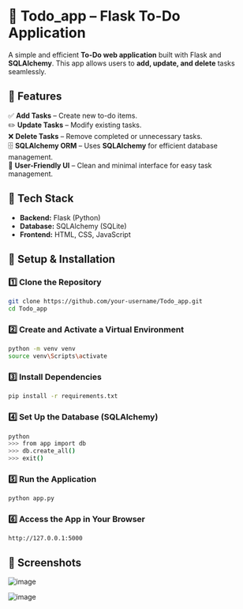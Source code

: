# 📝 Todo_app – Flask To-Do Application  

A simple and efficient **To-Do web application** built with Flask and **SQLAlchemy**. This app allows users to **add, update, and delete** tasks seamlessly.  

## 🚀 Features  
✅ **Add Tasks** – Create new to-do items.  
✏️ **Update Tasks** – Modify existing tasks.  
❌ **Delete Tasks** – Remove completed or unnecessary tasks.  
🗄️ **SQLAlchemy ORM** – Uses **SQLAlchemy** for efficient database management.  
🎨 **User-Friendly UI** – Clean and minimal interface for easy task management.  

## 🔧 Tech Stack  
- **Backend:** Flask (Python)  
- **Database:** SQLAlchemy (SQLite)  
- **Frontend:** HTML, CSS, JavaScript  

## 📂 Setup & Installation  

### 1️⃣ Clone the Repository  
```bash  
git clone https://github.com/your-username/Todo_app.git  
cd Todo_app  
```

### 2️⃣ Create and Activate a Virtual Environment  
```bash  
python -m venv venv  
source venv\Scripts\activate  
```

### 3️⃣ Install Dependencies  
```bash  
pip install -r requirements.txt  
```

### 4️⃣ Set Up the Database (SQLAlchemy)  
```bash  
python  
>>> from app import db  
>>> db.create_all()  
>>> exit()  
```

### 5️⃣ Run the Application  
```bash  
python app.py  
```

### 6️⃣ Access the App in Your Browser  
```
http://127.0.0.1:5000  
```

## 📸 Screenshots  
![image](https://github.com/user-attachments/assets/ae4bed44-4f66-40de-96b9-293242f19f14)


![image](https://github.com/user-attachments/assets/3e894d2d-a6c7-4974-a2f8-e115e605164a)
